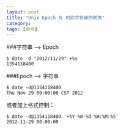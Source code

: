 ```yaml
---
layout: post
title: "Unix Epoch 与 时间字符串的转换"
category: 
tags: [命令]
---
```


###字符串 --> Epoch

    $ date -d "2012/11/29" +%s
    1354118400

###Epoch --> 字符串

    $ date -d@1354118400
    Thu Nov 29 00:00:00 CST 2012

或者加上格式控制：

    $ date -d@1354118400 '+%Y-%m-%d %H:%M:%S'
    2012-11-29 00:00:00
